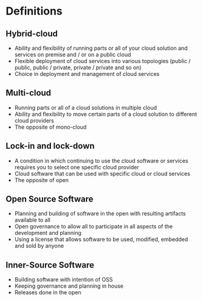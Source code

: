 # Definitions

## Hybrid-cloud

* Ability and flexibility of running parts or all of your cloud solution and services on premise and / or on a public cloud
* Flexible deployment of cloud services into various topologies (public / public, public / private, private / private and so on)
* Choice in deployment and management of cloud services

## Multi-cloud

* Running parts or all of a cloud solutions in multiple cloud
* Ability and flexibility to move certain parts of a cloud solution to different cloud providers
* The opposite of mono-cloud

## Lock-in and lock-down

* A condition in which continuing to use the cloud software or services requires you to select one specific cloud provider
* Cloud software that can be used with specific cloud or cloud services
* The opposite of open

## Open Source Software

* Planning and building of software in the open with resulting artifacts available to all
* Open governance to allow all to participate in all aspects of the development and planning
* Using a license that allows software to be used, modified, embedded and sold by anyone

## Inner-Source Software

* Building software with intention of OSS
* Keeping governance and planning in house
* Releases done in the open
